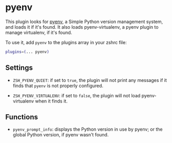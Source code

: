 # pyenv

This plugin looks for [pyenv](https://github.com/pyenv/pyenv), a Simple Python
version management system, and loads it if it's found. It also loads
pyenv-virtualenv, a pyenv plugin to manage virtualenv, if it's found.

To use it, add `pyenv` to the plugins array in your zshrc file:

```zsh
plugins=(... pyenv)
```

## Settings

-   `ZSH_PYENV_QUIET`: if set to `true`, the plugin will not print any messages
    if it finds that `pyenv` is not properly configured.

-   `ZSH_PYENV_VIRTUALENV`: if set to `false`, the plugin will not load
    pyenv-virtualenv when it finds it.

## Functions

-   `pyenv_prompt_info`: displays the Python version in use by pyenv; or the
    global Python version, if pyenv wasn't found.
